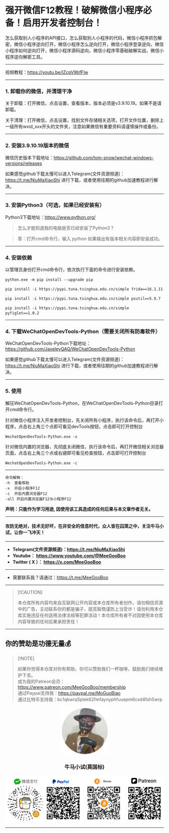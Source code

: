 # 强开微信F12教程！破解微信小程序必备！启用开发者控制台！

怎么获取别人小程序的API接口，怎么获取别人小程序的代码，微信小程序抓包解密，微信小程序逆向打开，微信小程序怎么逆向打开，微信小程序登录逆向，微信小程序如何逆向打开，微信小程序源码逆向，微信小程序零基础破解实战，微信小程序逆向解密工具。

****

视频教程：https://youtu.be/lZcpV9bfFlw

****

### 1. 卸载你的微信，并清理干净

关于卸载：打开微信，点击设置，查看版本，版本必须是v3.9.10.19。如果不是请卸载。

关于清理：打开微信，点击设置，找到文件存储相关选项，打开文件位置，删除上一级所有wxid_xxx开头的文件夹，注意如果微信有重要资料请谨慎操作或备份。

****

### 2. 安装3.9.10.19版本的微信

微信历史版本下载地址：https://github.com/tom-snow/wechat-windows-versions/releases

如果感觉github下载太慢可以进入Telegram(文件资源频道)：https://t.me/NiuMaXiaoShi 进行下载，或者使用往期的github加速教程进行解决。

****

### 3. 安装Python3（可选，如果已经安装有）

Python3下载地址：https://www.python.org/

> 怎么才能知道我的电脑是否已经安装了Python3？

> 答：打开cmd命令行，输入 python 如果输出有版本相关内容即安装成功。

****

### 4. 安装依赖

以管理员身份打开cmd命令行，依次执行下面的命令进行安装依赖。

```
python.exe -m pip install --upgrade pip
```

```
pip install -i https://pypi.tuna.tsinghua.edu.cn/simple frida==16.1.11
```

```
pip install -i https://pypi.tuna.tsinghua.edu.cn/simple psutil==5.9.7
```

```
pip install -i https://pypi.tuna.tsinghua.edu.cn/simple pyfiglet==1.0.2
```

****

### 4. 下载WeChatOpenDevTools-Python（需要关闭所有防毒软件）

WeChatOpenDevTools-Python下载地址：https://github.com/JaveleyQAQ/WeChatOpenDevTools-Python

如果感觉github下载太慢可以进入Telegram(文件资源频道)：https://t.me/NiuMaXiaoShi 进行下载，或者使用往期的github加速教程进行解决。

****

### 5. 使用

解压WeChatOpenDevTools-Python，在WeChatOpenDevTools-Python目录打开cmd命令行。

针对微信小程序注入开发者控制台，先关闭所有小程序，执行该命令后，再打开小程序，点击右上角三个点即可看见devTools按钮，点击即可打开控制台

```
WechatOpenDevTools-Python.exe -x
```

针对微信内置的浏览器，先彻底关闭微信，执行该命令后，再打开微信相关浏览器页面，点击右上角三个点或右键即可看见检查按钮，点击即可打开控制台

```
WechatOpenDevTools-Python.exe -c
```

****

```
命令解释：
-h  查看帮助
-x  开启小程序F12
-c  开启内置浏览器F12
-all 开启内置浏览器F12与小程序F12
```

**声明：只能作为学习用途, 因使用该工具造成的任何后果与本文章作者无关。**

****

#### 攻防无绝对，技术无好坏，在非安全的信息时代，众人皆在囚笼之中，关注牛马小试，让你一飞冲天！

****

- **Telegram(文件资源频道)：https://t.me/NiuMaXiaoShi**
- **Youtube：  https://www.youtube.com/@MeeGooBoo**
- **Twitter ( X ）：  https://x.com/MeeGooBoo**

****

- 需要联系我？请通过：https://t.me/MeeGooBoo

****

>  [!CAUTION]
>
> 本仓库所有内容均来自互联网公开内容或本仓库所有者创作，请勿相信资源中的广告，主动联系你的都是骗子，提高智商谨防上当受诈！请勿利用本仓库实施违反任何适用法律法规等犯罪活动！本仓库所有者不对因使用本仓库内容导致的任何后果承担责任！

****

## 你的赞助是功德无量💰

>  [!NOTE]
>
> 如果你觉得本仓库对你有帮助，你可以赞助我们一杯咖啡，鼓励我们继续维护下去。<br>
> 成为我的Patreon会员：https://www.patreon.com/MeeGooBoo/membership<br>
> 通过Paypal支持我：https://paypal.me/MoGuoBiao<br>
> 通过比特币支持我：bc1qkwrq5plek62fmfaynyphfuuepm6cxd4fsh5wrp



<p align="center" >
    <img src="https://raw.githubusercontent.com/MeeGooBoo/2025/refs/heads/main/static/imgs/logo.png" width="150">
    <h3 align="center">牛马小试(莫国标)</h3>
    <p align="center">
        <img src="https://raw.githubusercontent.com/MeeGooBoo/2025/refs/heads/main/static/imgs/pays.png">
    </p>
</p>


****